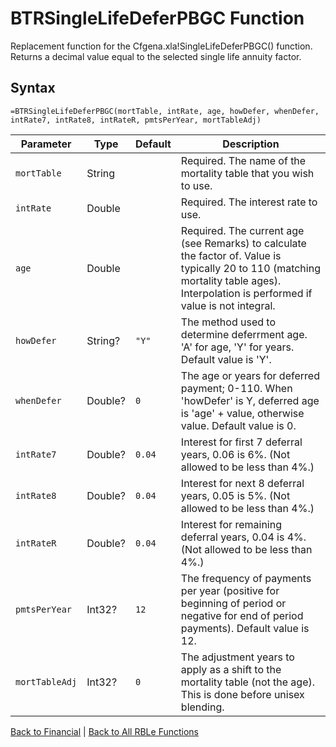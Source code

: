 # BTRSingleLifeDeferPBGC Function

Replacement function for the Cfgena.xla!SingleLifeDeferPBGC() function.  Returns a decimal value equal to the selected single life annuity factor.

## Syntax

```excel
=BTRSingleLifeDeferPBGC(mortTable, intRate, age, howDefer, whenDefer, intRate7, intRate8, intRateR, pmtsPerYear, mortTableAdj)
```

Parameter | Type | Default | Description
---|---|---|---
`mortTable` | String |  | Required.  The name of the mortality table that you wish to use.
`intRate` | Double |  | Required.  The interest rate to use.
`age` | Double |  | Required.  The current age (see Remarks) to calculate the factor of. Value is typically 20 to 110 (matching mortality table ages). Interpolation is performed if value is not integral.
`howDefer` | String? | `"Y"` | The method used to determine deferrment age.  'A' for age, 'Y' for years.  Default value is 'Y'.
`whenDefer` | Double? | `0` | The age or years for deferred payment; 0-110.  When 'howDefer' is Y, deferred age is 'age' + value, otherwise value.  Default value is 0.
`intRate7` | Double? | `0.04` | Interest for first 7 deferral years, 0.06 is 6%. (Not allowed to be less than 4%.)
`intRate8` | Double? | `0.04` | Interest for next 8 deferral years, 0.05 is 5%. (Not allowed to be less than 4%.)
`intRateR` | Double? | `0.04` | Interest for remaining deferral years, 0.04 is 4%. (Not allowed to be less than 4%.)
`pmtsPerYear` | Int32? | `12` | The frequency of payments per year (positive for beginning of period or negative for end of period payments).  Default value is 12.
`mortTableAdj` | Int32? | `0` | The adjustment years to apply as a shift to the mortality table (not the age). This is done before unisex blending.

[Back to Financial](Readme.md) | [Back to All RBLe Functions](/RBLe/Readme.md#function-documentation)